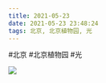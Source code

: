 ```yaml
---
title: 2021-05-23
date: 2021-05-23 23:48:24
tags: 北京, 北京植物园, 光
---
```




#北京 #北京植物园 #光

![](/assets/images/2021/05/75a6ccae02dd9c0f6edde9b6ac5e4785.jpg)

